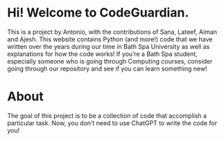 # Hi! Welcome to CodeGuardian.
This is a project by Antonio, with the contributions of Sana, Lateef, Aiman and Ajesh. This website contains Python (and more!) code that we have written over the years during our time in Bath Spa University as well as explanations for how the code works! If you’re a Bath Spa student, especially someone who is going through Computing courses, consider going through our repository and see if you can learn something new! 

# About

The goal of this project is to be a collection of code that accomplish a particular task. Now, you don’t need to use ChatGPT to write the code for you!
